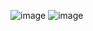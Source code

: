 ![image](https://user-images.githubusercontent.com/83164668/123302035-e5315600-d539-11eb-8837-576c5bd60116.png)
![image](https://user-images.githubusercontent.com/83164668/123302066-ebbfcd80-d539-11eb-9bcc-19a52b70690c.png)
